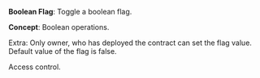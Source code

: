 **Boolean Flag**: Toggle a boolean flag.

**Concept**: Boolean operations.

Extra: Only owner, who has deployed the contract can set the flag value. Default value of the flag is false.

Access control.
